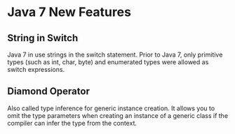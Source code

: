 # Java 7 New Features
## String in Switch
Java 7 in use strings in the switch statement. Prior to Java 7, only primitive types (such as int, char, byte) and enumerated types were allowed as switch expressions.

## Diamond Operator
Also called type inference for generic instance creation. It allows you to omit the type parameters when creating an instance of a generic class if the compiler can infer the type from the context.
<!--stackedit_data:
eyJoaXN0b3J5IjpbMTQzMDI5NDI4MF19
-->